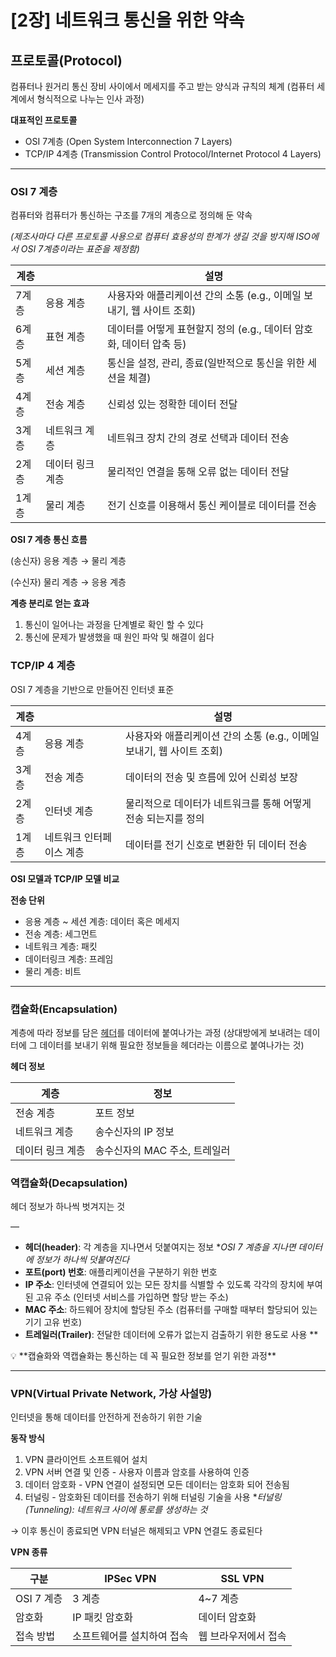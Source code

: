 # \[2장] 네트워크 통신을 위한 약속

## 프로토콜(Protocol)

컴퓨터나 원거리 통신 장비 사이에서 메세지를 주고 받는 양식과 규칙의 체계 (컴퓨터 세계에서 형식적으로 나누는 인사 과정)

**대표적인 프로토콜**

* OSI 7계층 (Open System Interconnection 7 Layers)
* TCP/IP 4계층 (Transmission Control Protocol/Internet Protocol 4 Layers)

***

### OSI 7 계층

컴퓨터와 컴퓨터가 통신하는 구조를 7개의 계층으로 정의해 둔 약속

_(제조사마다 다른 프로토콜 사용으로 컴퓨터 효용성의 한계가 생길 것을 방지해 ISO에서 OSI 7계층이라는 표준을 제정함)_

| 계층  |           | 설명                                          |
| --- | --------- | ------------------------------------------- |
| 7계층 | 응용 계층     | 사용자와 애플리케이션 간의 소통 (e.g., 이메일 보내기, 웹 사이트 조회) |
| 6계층 | 표현 계층     | 데이터를 어떻게 표현할지 정의 (e.g., 데이터 암호화, 데이터 압축 등)  |
| 5계층 | 세션 계층     | 통신을 설정, 관리, 종료(일반적으로 통신을 위한 세션을 체결)         |
| 4계층 | 전송 계층     | 신뢰성 있는 정확한 데이터 전달                           |
| 3계층 | 네트워크 계층   | 네트워크 장치 간의 경로 선택과 데이터 전송                    |
| 2계층 | 데이터 링크 계층 | 물리적인 연결을 통해 오류 없는 데이터 전달                    |
| 1계층 | 물리 계층     | 전기 신호를 이용해서 통신 케이블로 데이터를 전송                 |

**OSI 7 계층 통신 흐름**

(송신자) 응용 계층 → 물리 계층

(수신자) 물리 계층 → 응용 계층

**계층 분리로 얻는 효과**

1. 통신이 일어나는 과정을 단계별로 확인 할 수 있다
2. 통신에 문제가 발생했을 때 원인 파악 및 해결이 쉽다

### TCP/IP 4 계층

OSI 7 계층을 기반으로 만들어진 인터넷 표준

| 계층  |               | 설명                                          |
| --- | ------------- | ------------------------------------------- |
| 4계층 | 응용 계층         | 사용자와 애플리케이션 간의 소통 (e.g., 이메일 보내기, 웹 사이트 조회) |
| 3계층 | 전송 계층         | 데이터의 전송 및 흐름에 있어 신뢰성 보장                     |
| 2계층 | 인터넷 계층        | 물리적으로 데이터가 네트워크를 통해 어떻게 전송 되는지를 정의          |
| 1계층 | 네트워크 인터페이스 계층 | 데이터를 전기 신호로 변환한 뒤 데이터 전송                    |

**OSI 모델과 TCP/IP 모델 비교**

**전송 단위**

* 응용 계층 \~ 세션 계층: 데이터 혹은 메세지
* 전송 계층: 세그먼트
* 네트워크 계층: 패킷
* 데이터링크 계층: 프레임
* 물리 계층: 비트

***

### **캡슐화(Encapsulation)**

계층에 따라 정보를 담은 [헤더](https://www.notion.so/2-48eb025d9bdd48d7856ee276c834b1c4?pvs=21)를 데이터에 붙여나가는 과정 (상대방에게 보내려는 데이터에 그 데이터를 보내기 위해 필요한 정보들을 헤더라는 이름으로 붙여나가는 것)

**헤더 정보**

| 계층        | 정보                 |
| --------- | ------------------ |
| 전송 계층     | 포트 정보              |
| 네트워크 계층   | 송수신자의 IP 정보        |
| 데이터 링크 계층 | 송수신자의 MAC 주소, 트레일러 |

### **역캡슐화(Decapsulation)**

헤더 정보가 하나씩 벗겨지는 것

—

* **헤더(header)**: 각 계층을 지나면서 덧붙여지는 정보 \*_OSI 7 계층을 지나면 데이터에 정보가 하나씩 덧붙여진다_
* **포트(port) 번호**: 애플리케이션을 구분하기 위한 번호
* **IP 주소**: 인터넷에 연결되어 있는 모든 장치를 식별할 수 있도록 각각의 장치에 부여된 고유 주소 (인터넷 서비스를 가입하면 할당 받는 주소)
* **MAC 주소**: 하드웨어 장치에 할당된 주소 (컴퓨터를 구매할 때부터 할당되어 있는 기기 고유 번호)
* **트레일러(Trailer)**: 전달한 데이터에 오류가 없는지 검출하기 위한 용도로 사용 \*\*

💡 \*\*캡슐화와 역캡슐화는 통신하는 데 꼭 필요한 정보를 얻기 위한 과정\*\*

***

### VPN(Virtual Private Network, 가상 사설망)

인터넷을 통해 데이터를 안전하게 전송하기 위한 기술

**동작 방식**

1. VPN 클라이언트 소프트웨어 설치
2. VPN 서버 연결 및 인증 - 사용자 이름과 암호를 사용하여 인증
3. 데이터 암호화 - VPN 연결이 설정되면 모든 데이터는 암호화 되어 전송됨
4. 터널링 - 암호화된 데이터를 전송하기 위해 터널링 기술을 사용 \*_터널링(Tunneling): 네트워크 사이에 통로를 생성하는 것_

→ 이후 통신이 종료되면 VPN 터널은 해제되고 VPN 연결도 종료된다

**VPN 종류**

| 구분       | IPSec VPN      | SSL VPN     |
| -------- | -------------- | ----------- |
| OSI 7 계층 | 3 계층           | 4\~7 계층     |
| 암호화      | IP 패킷 암호화      | 데이터 암호화     |
| 접속 방법    | 소프트웨어를 설치하여 접속 | 웹 브라우저에서 접속 |
